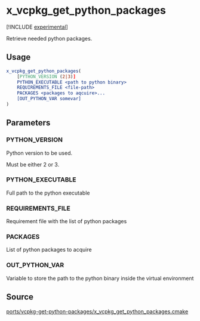 # x_vcpkg_get_python_packages

[!INCLUDE [experimental](/includes/experimental.md)]

Retrieve needed python packages.

## Usage
```cmake
x_vcpkg_get_python_packages(
    [PYTHON_VERSION (2|3)]
    PYTHON_EXECUTABLE <path to python binary>
    REQUIREMENTS_FILE <file-path>
    PACKAGES <packages to aqcuire>...
    [OUT_PYTHON_VAR somevar]
)
```
## Parameters

### PYTHON_VERSION
Python version to be used.

Must be either 2 or 3.

### PYTHON_EXECUTABLE
Full path to the python executable 

### REQUIREMENTS_FILE
Requirement file with the list of python packages

### PACKAGES
List of python packages to acquire

### OUT_PYTHON_VAR
Variable to store the path to the python binary inside the virtual environment

## Source
[ports/vcpkg-get-python-packages/x\_vcpkg\_get\_python\_packages.cmake](https://github.com/Microsoft/vcpkg/blob/master/ports/vcpkg-get-python-packages/x_vcpkg_get_python_packages.cmake)
